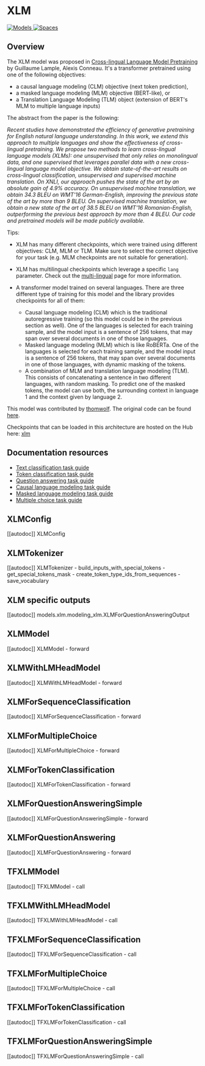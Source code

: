 <!--Copyright 2020 The HuggingFace Team. All rights reserved.

Licensed under the Apache License, Version 2.0 (the "License"); you may not use this file except in compliance with
the License. You may obtain a copy of the License at

http://www.apache.org/licenses/LICENSE-2.0

Unless required by applicable law or agreed to in writing, software distributed under the License is distributed on
an "AS IS" BASIS, WITHOUT WARRANTIES OR CONDITIONS OF ANY KIND, either express or implied. See the License for the
specific language governing permissions and limitations under the License.

⚠️ Note that this file is in Markdown but contain specific syntax for our doc-builder (similar to MDX) that may not be
rendered properly in your Markdown viewer.

-->

# XLM

<div class="flex flex-wrap space-x-1">
<a href="https://huggingface.co/models?filter=xlm">
<img alt="Models" src="https://img.shields.io/badge/All_model_pages-xlm-blueviolet">
</a>
<a href="https://huggingface.co/spaces/docs-demos/xlm-mlm-en-2048">
<img alt="Spaces" src="https://img.shields.io/badge/%F0%9F%A4%97%20Hugging%20Face-Spaces-blue">
</a>
</div>

## Overview

The XLM model was proposed in [Cross-lingual Language Model Pretraining](https://arxiv.org/abs/1901.07291) by
Guillaume Lample, Alexis Conneau. It's a transformer pretrained using one of the following objectives:

- a causal language modeling (CLM) objective (next token prediction),
- a masked language modeling (MLM) objective (BERT-like), or
- a Translation Language Modeling (TLM) object (extension of BERT's MLM to multiple language inputs)

The abstract from the paper is the following:

*Recent studies have demonstrated the efficiency of generative pretraining for English natural language understanding.
In this work, we extend this approach to multiple languages and show the effectiveness of cross-lingual pretraining. We
propose two methods to learn cross-lingual language models (XLMs): one unsupervised that only relies on monolingual
data, and one supervised that leverages parallel data with a new cross-lingual language model objective. We obtain
state-of-the-art results on cross-lingual classification, unsupervised and supervised machine translation. On XNLI, our
approach pushes the state of the art by an absolute gain of 4.9% accuracy. On unsupervised machine translation, we
obtain 34.3 BLEU on WMT'16 German-English, improving the previous state of the art by more than 9 BLEU. On supervised
machine translation, we obtain a new state of the art of 38.5 BLEU on WMT'16 Romanian-English, outperforming the
previous best approach by more than 4 BLEU. Our code and pretrained models will be made publicly available.*

Tips:

- XLM has many different checkpoints, which were trained using different objectives: CLM, MLM or TLM. Make sure to
  select the correct objective for your task (e.g. MLM checkpoints are not suitable for generation).
- XLM has multilingual checkpoints which leverage a specific `lang` parameter. Check out the [multi-lingual](../multilingual) page for more information.
- A transformer model trained on several languages. There are three different type of training for this model and the library provides checkpoints for all of them:

    * Causal language modeling (CLM) which is the traditional autoregressive training (so this model could be in the previous section as well). One of the languages is selected for each training sample, and the model input is a sentence of 256 tokens, that may span over several documents in one of those languages.
    * Masked language modeling (MLM) which is like RoBERTa. One of the languages is selected for each training sample, and the model input is a sentence of 256 tokens, that may span over several documents in one of those languages, with dynamic masking of the tokens.
    * A combination of MLM and translation language modeling (TLM). This consists of concatenating a sentence in two different languages, with random masking. To predict one of the masked tokens, the model can use both, the surrounding context in language 1 and the context given by language 2.

This model was contributed by [thomwolf](https://huggingface.co/thomwolf). The original code can be found [here](https://github.com/facebookresearch/XLM/).

Checkpoints that can be loaded in this architecture are hosted on the Hub here: [xlm](https://huggingface.co/models?other=xlm)

## Documentation resources

- [Text classification task guide](../tasks/sequence_classification)
- [Token classification task guide](../tasks/token_classification)
- [Question answering task guide](../tasks/question_answering)
- [Causal language modeling task guide](../tasks/language_modeling)
- [Masked language modeling task guide](../tasks/masked_language_modeling)
- [Multiple choice task guide](../tasks/multiple_choice)

## XLMConfig

[[autodoc]] XLMConfig

## XLMTokenizer

[[autodoc]] XLMTokenizer
    - build_inputs_with_special_tokens
    - get_special_tokens_mask
    - create_token_type_ids_from_sequences
    - save_vocabulary

## XLM specific outputs

[[autodoc]] models.xlm.modeling_xlm.XLMForQuestionAnsweringOutput

## XLMModel

[[autodoc]] XLMModel
    - forward

## XLMWithLMHeadModel

[[autodoc]] XLMWithLMHeadModel
    - forward

## XLMForSequenceClassification

[[autodoc]] XLMForSequenceClassification
    - forward

## XLMForMultipleChoice

[[autodoc]] XLMForMultipleChoice
    - forward

## XLMForTokenClassification

[[autodoc]] XLMForTokenClassification
    - forward

## XLMForQuestionAnsweringSimple

[[autodoc]] XLMForQuestionAnsweringSimple
    - forward

## XLMForQuestionAnswering

[[autodoc]] XLMForQuestionAnswering
    - forward

## TFXLMModel

[[autodoc]] TFXLMModel
    - call

## TFXLMWithLMHeadModel

[[autodoc]] TFXLMWithLMHeadModel
    - call

## TFXLMForSequenceClassification

[[autodoc]] TFXLMForSequenceClassification
    - call

## TFXLMForMultipleChoice

[[autodoc]] TFXLMForMultipleChoice
    - call

## TFXLMForTokenClassification

[[autodoc]] TFXLMForTokenClassification
    - call

## TFXLMForQuestionAnsweringSimple

[[autodoc]] TFXLMForQuestionAnsweringSimple
    - call
